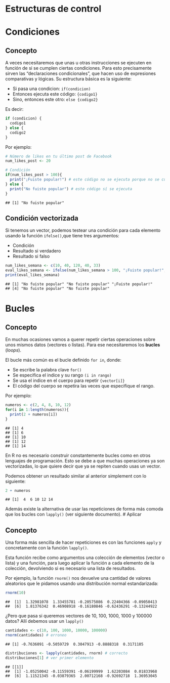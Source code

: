 
# Estructuras de control

# Condiciones

## Concepto

A veces necesitaremos que unas u otras instrucciones se ejecuten en
función de si se cumplen ciertas condiciones. Para esto precisamente
sirven las “declaraciones condicionales”, que hacen uso de expresiones
comparativas y lógicas. Su estructura básica es la siguiente:

-   Si pasa una condicion: `if(condicion)`
-   Entonces ejecuta este código: `{codigo1}`
-   Sino, entonces este otro: `else {codigo2}`

Es decir:

``` r
if (condicion) {
  codigo1
} else {
  codigo2
}
```

Por ejemplo:

``` r
# Número de likes en tu último post de Facebook
num_likes_post <- 20

# Condición
if(num_likes_post > 100){
  print("¡Fuiste popular!") # este código no se ejecuta porque no se cumple la condición
} else {
  print("No fuiste popular") # este código sí se ejecuta
}
```

    ## [1] "No fuiste popular"

## Condición vectorizada

Si tenemos un vector, podemos testear una condición para cada elemento
usando la función `ifelse()`,que tiene tres argumentos:

-   Condición
-   Resultado si verdadero
-   Resultado si falso

``` r
num_likes_semana <- c(10, 40, 120, 40, 33)
eval_likes_semana <- ifelse(num_likes_semana > 100, "¡Fuiste popular!", "No fuiste popular" )
print(eval_likes_semana)
```

    ## [1] "No fuiste popular" "No fuiste popular" "¡Fuiste popular!" 
    ## [4] "No fuiste popular" "No fuiste popular"

# Bucles

## Concepto

En muchas ocasiones vamos a querer repetir ciertas operaciones sobre
unos mismos datos (vectores o listas). Para ese necesitaremos los
**bucles** (*loops*).

El bucle más común es el bucle definido `for in`, donde:

-   Se escribe la palabra clave `for()`
-   Se especifica el indice y su rango `(i in rango)`
-   Se usa el indice en el cuerpo para repetir `{vector[i]}`
-   El código del cuerpo se repetira las veces que especifique el rango.

Por ejemplo:

``` r
numeros <- c(2, 4, 8, 10, 12)
for(i in 1:length(numeros)){
  print(2 + numeros[i])
}
```

    ## [1] 4
    ## [1] 6
    ## [1] 10
    ## [1] 12
    ## [1] 14

En R no es necesario construir constantemente bucles como en otros
lenguajes de programación. Esto se debe a que muchas operaciones ya son
vectorizadas, lo que quiere decir que ya se repiten cuando usas un
vector.

Podemos obtener un resultado similar al anterior simplement con lo
siguiente:

``` r
2 + numeros
```

    ## [1]  4  6 10 12 14

Además existe la alternativa de usar las repeticiones de forma más
comoda que los bucles con `lapply()` (ver siguiente documento). \#
Aplicar

## Concepto

Una forma más sencilla de hacer repeticiones es con las funciones
`apply` y concretamente con la función `lapply()`.

Esta función recibe como argumentos una colección de elementos (vector o
lista) y una función, para luego aplicar la función a cada elemento de
la colección, devolviendo si es necesario una lista de resultados.

Por ejemplo, la función `rnorm()` nos devuelve una cantidad de valores
aleatorios que le pidamos usando una distribución normal estandarizada:

``` r
rnorm(10)
```

    ##  [1]  1.32981078  1.33455781 -0.20575086  0.22404366 -0.09050413
    ##  [6]  1.81376342  0.46908918 -0.16180846 -0.62436291 -0.13244922

¿Pero que pasa si queremos vectores de 10, 100, 1000, 1000 y 100000
datos? Allí debemos usar un `lapply()`

``` r
cantidades <- c(10, 100, 1000, 10000, 100000)
rnorm(cantidades) # erroneo
```

    ## [1] -0.7636091 -0.5059729  0.3047913 -0.8888318  0.3171105

``` r
distribuciones <- lapply(cantidades, rnorm) # correcto
distribuciones[1] # ver primer elemento
```

    ## [[1]]
    ##  [1] -1.05250042 -0.11559391 -0.06199999  1.62203084  0.01833968
    ##  [6]  1.11521345 -0.03879365  2.00712168 -0.92692718  1.36953045
